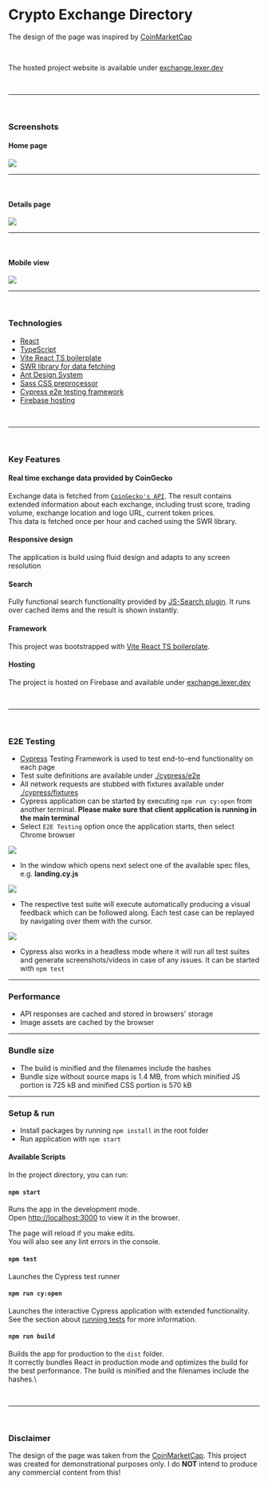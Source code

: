 # Crypto Exchange Directory

The design of the page was inspired by [CoinMarketCap](https://coinmarketcap.com/rankings/exchanges/com/)  

<br />  

The hosted project website is available under [exchange.lexer.dev](https://exchange.lexer.dev/)

<br />  
<hr>
<br />  

### Screenshots

#### Home page

<img src="./screenshots/home.png">
<br />  
<hr>
<br />  

#### Details page

<img src="./screenshots/details.png">
<br />  
<hr>
<br />  

#### Mobile view

<img src="./screenshots/mobile.png">
<br />  
<hr>
<br />  

### Technologies

* [React](https://reactjs.org/)
* [TypeScript](https://www.typescriptlang.org/)
* [Vite React TS boilerplate](https://vitejs.dev/guide/)
* [SWR library for data fetching](https://swr.vercel.app/)
* [Ant Design System](https://ant.design/components/overview/)
* [Sass CSS preprocessor](https://sass-lang.com/)
* [Cypress e2e testing framework](https://www.cypress.io/)
* [Firebase hosting](https://exchange.lexer.dev/)

<br />  
<hr>
<br /> 

### Key Features

#### Real time exchange data provided by **CoinGecko**
Exchange data is fetched from [`CoinGecko's API`](https://www.coingecko.com/en/api). The result contains extended information about each exchange, including trust score, trading volume, exchange location and logo URL, current token prices.  
This data is fetched once per hour and cached using the SWR library.

#### Responsive design 
The application is build using fluid design and adapts to any screen resolution

#### Search
Fully functional search functionality provided by [JS-Search plugin](http://bvaughn.github.io/js-search/). It runs over cached items and the result is shown instantly.

#### Framework
This project was bootstrapped with [Vite React TS boilerplate](https://vitejs.dev/guide/).

#### Hosting
The project is hosted on Firebase and available under [exchange.lexer.dev](https://exchange.lexer.dev/)

<br />  
<hr>
<br /> 

### E2E Testing
* [Cypress](https://www.cypress.io/) Testing Framework is used to test end-to-end functionality on each page
* Test suite definitions are available under [./cypress/e2e](./cypress/e2e)
* All network requests are stubbed with fixtures available under [./cypress/fixtures](./cypress/fixtures)
* Cypress application can be started by executing `npm run cy:open` from another terminal. **Please make sure that client application is running in the main terminal**
* Select `E2E Testing` option once the application starts, then select Chrome browser  

<img src="../screenshots/cypress_start.png">

* In the window which opens next select one of the available spec files, e.g. **landing.cy.js**  

<img src="../screenshots/cypress_specs.png">

* The respective test suite will execute automatically producing a visual feedback which can be followed along. Each test case can be replayed by navigating over them with the cursor.

<img src="../screenshots/cypress_e2e.gif">

* Cypress also works in a headless mode where it will run all test suites and generate screenshots/videos in case of any issues. It can be started with `npm test`  

<hr>

### Performance
* API responses are cached and stored in browsers' storage
* Image assets are cached by the browser

<hr>

### Bundle size
* The build is minified and the filenames include the hashes
* Bundle size without source maps is 1.4 MB, from which minified JS portion is 725 kB and minified CSS portion is 570 kB

<hr>

### Setup & run

* Install packages by running `npm install` in the root folder
* Run application with `npm start`

#### **Available Scripts**

In the project directory, you can run:

#### `npm start`

Runs the app in the development mode.\
Open [http://localhost:3000](http://localhost:3000) to view it in the browser.

The page will reload if you make edits.\
You will also see any lint errors in the console.

#### `npm test`

Launches the Cypress test runner

#### `npm run cy:open`

Launches the interactive Cypress application with extended functionality.\
See the section about [running tests](#testing) for more information.

#### `npm run build`

Builds the app for production to the `dist` folder.\
It correctly bundles React in production mode and optimizes the build for the best performance.
The build is minified and the filenames include the hashes.\

<br />  
<hr>
<br />  

### Disclaimer

The design of the page was taken from the [CoinMarketCap](https://coinmarketcap.com/rankings/). This project was created for demonstrational purposes only. I do **NOT** intend to produce any commercial content from this!

<br />  
